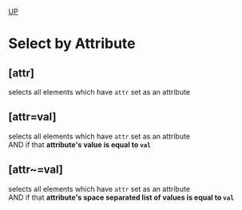 [UP](./index.md)

# Select by Attribute

## [attr]
selects all elements which have `attr` set as an attribute

## [attr=val]
selects all elements which have `attr` set as an attribute  
AND if that **attribute's value is equal to `val`**

## [attr~=val]
selects all elements which have `attr` set as an attribute  
AND if that **attribute's space separated list of values is equal to `val`**